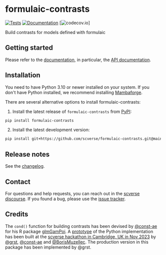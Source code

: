 # formulaic-contrasts

[![Tests][badge-tests]][tests]
[![Documentation][badge-docs]][documentation]
[![codecov.io][badge-codecov]]

[badge-tests]: https://img.shields.io/github/actions/workflow/status/scverse/formulaic-contrasts/test.yaml?branch=main
[badge-docs]: https://img.shields.io/readthedocs/formulaic-contrasts
[badge-codecov]: https://codecov.io/github/scverse/formulaic-contrasts/coverage.svg?branch=main
[link-codecov]: https://codecov.io/gh/scverse/formulaic-contrasts/branch/main

Build contrasts for models defined with formulaic

## Getting started

Please refer to the [documentation][],
in particular, the [API documentation][].

## Installation

You need to have Python 3.10 or newer installed on your system.
If you don't have Python installed, we recommend installing [Mambaforge][].

There are several alternative options to install formulaic-contrasts:

1. Install the latest release of `formulaic-contrasts` from [PyPI][]:

```bash
pip install formulaic-contrasts
```

2. Install the latest development version:

```bash
pip install git+https://github.com/scverse/formulaic-contrasts.git@main
```

## Release notes

See the [changelog][].

## Contact

For questions and help requests, you can reach out in the [scverse discourse][].
If you found a bug, please use the [issue tracker][].

## Credits

The `cond()` function for building contrasts has been devised by [@const-ae](https://github.com/const-ae) for his R package [glmGamPoi](https://bioconductor.org/packages/release/bioc/html/glmGamPoi.html). A [prototype](https://github.com/scverse/multi-condition-comparisions) of the Python implementation has been built at the [scverse hackathon in Cambridge, UK in Nov 2023](https://scverse.org/events/2023_11_hackathon/) by [@grst](https://github.com/grst), [@const-ae](https://github.com/const-ae) and [@BorisMuzellec](https://github.com/BorisMuzellec). The production version in this package has been implemented by @grst.

[mambaforge]: https://github.com/conda-forge/miniforge#mambaforge
[scverse discourse]: https://discourse.scverse.org/
[issue tracker]: https://github.com/scverse/formulaic-contrasts/issues
[tests]: https://github.com/scverse/formulaic-contrasts/actions/workflows/test.yml
[documentation]: https://formulaic-contrasts.readthedocs.io
[changelog]: https://formulaic-contrasts.readthedocs.io/en/latest/changelog.html
[api documentation]: https://formulaic-contrasts.readthedocs.io/en/latest/api.html
[pypi]: https://pypi.org/project/formulaic-contrasts
